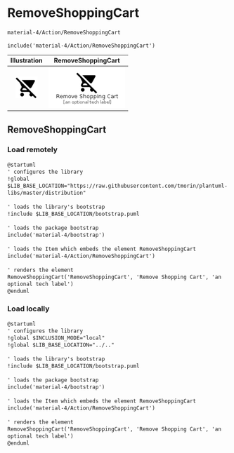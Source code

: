 # RemoveShoppingCart


```text
material-4/Action/RemoveShoppingCart
```

```text
include('material-4/Action/RemoveShoppingCart')
```



| Illustration | RemoveShoppingCart |
| :---: | :---: |
| ![illustration for Illustration](../../material-4/Action/RemoveShoppingCart.png) | ![illustration for RemoveShoppingCart](../../material-4/Action/RemoveShoppingCart.Local.png) |




## RemoveShoppingCart

### Load remotely
```plantuml
@startuml
' configures the library
!global $LIB_BASE_LOCATION="https://raw.githubusercontent.com/tmorin/plantuml-libs/master/distribution"

' loads the library's bootstrap
!include $LIB_BASE_LOCATION/bootstrap.puml

' loads the package bootstrap
include('material-4/bootstrap')

' loads the Item which embeds the element RemoveShoppingCart
include('material-4/Action/RemoveShoppingCart')

' renders the element
RemoveShoppingCart('RemoveShoppingCart', 'Remove Shopping Cart', 'an optional tech label')
@enduml
```

### Load locally
```plantuml
@startuml
' configures the library
!global $INCLUSION_MODE="local"
!global $LIB_BASE_LOCATION="../.."

' loads the library's bootstrap
!include $LIB_BASE_LOCATION/bootstrap.puml

' loads the package bootstrap
include('material-4/bootstrap')

' loads the Item which embeds the element RemoveShoppingCart
include('material-4/Action/RemoveShoppingCart')

' renders the element
RemoveShoppingCart('RemoveShoppingCart', 'Remove Shopping Cart', 'an optional tech label')
@enduml
```

